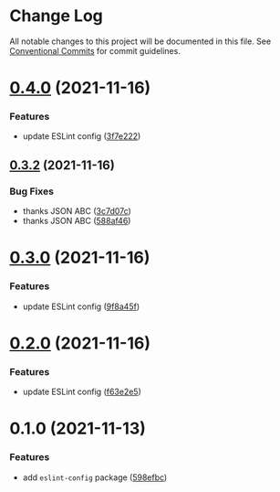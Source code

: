 # Change Log

All notable changes to this project will be documented in this file.
See [Conventional Commits](https://conventionalcommits.org) for commit guidelines.

# [0.4.0](https://github.com/AkuaLabs/utilities/compare/@akualabs/eslint-config@0.3.2...@akualabs/eslint-config@0.4.0) (2021-11-16)


### Features

* update ESLint config ([3f7e222](https://github.com/AkuaLabs/utilities/commit/3f7e222403b5c65fda4e3437e804dc3411a31d74))





## [0.3.2](https://github.com/AkuaLabs/utilities/compare/@akualabs/eslint-config@0.3.0...@akualabs/eslint-config@0.3.2) (2021-11-16)


### Bug Fixes

* thanks JSON ABC ([3c7d07c](https://github.com/AkuaLabs/utilities/commit/3c7d07cfe4bbdac912f5dc3556c54af9d2ab66d5))
* thanks JSON ABC ([588af46](https://github.com/AkuaLabs/utilities/commit/588af46b419e3ea13dd558dbdb2fdd73e458ff6f))





# [0.3.0](https://github.com/AkuaLabs/utilities/compare/@akualabs/eslint-config@0.2.0...@akualabs/eslint-config@0.3.0) (2021-11-16)


### Features

* update ESLint config ([9f8a45f](https://github.com/AkuaLabs/utilities/commit/9f8a45fee68e0ef1dca85d63fd46f32425acea9a))





# [0.2.0](https://github.com/AkuaLabs/utilities/compare/@akualabs/eslint-config@0.1.0...@akualabs/eslint-config@0.2.0) (2021-11-16)


### Features

* update ESLint config ([f63e2e5](https://github.com/AkuaLabs/utilities/commit/f63e2e56821254bff74e4ad38058dcf7fdf7f186))





# 0.1.0 (2021-11-13)


### Features

* add `eslint-config` package ([598efbc](https://github.com/AkuaLabs/utilities/commit/598efbc0a804ef3c617e0e6cba3be1723d7d425b))
